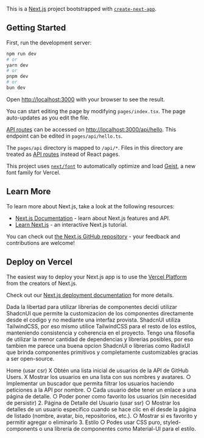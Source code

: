 This is a [Next.js](https://nextjs.org) project bootstrapped with [`create-next-app`](https://nextjs.org/docs/pages/api-reference/create-next-app).

## Getting Started

First, run the development server:

```bash
npm run dev
# or
yarn dev
# or
pnpm dev
# or
bun dev
```

Open [http://localhost:3000](http://localhost:3000) with your browser to see the result.

You can start editing the page by modifying `pages/index.tsx`. The page auto-updates as you edit the file.

[API routes](https://nextjs.org/docs/pages/building-your-application/routing/api-routes) can be accessed on [http://localhost:3000/api/hello](http://localhost:3000/api/hello). This endpoint can be edited in `pages/api/hello.ts`.

The `pages/api` directory is mapped to `/api/*`. Files in this directory are treated as [API routes](https://nextjs.org/docs/pages/building-your-application/routing/api-routes) instead of React pages.

This project uses [`next/font`](https://nextjs.org/docs/pages/building-your-application/optimizing/fonts) to automatically optimize and load [Geist](https://vercel.com/font), a new font family for Vercel.

## Learn More

To learn more about Next.js, take a look at the following resources:

- [Next.js Documentation](https://nextjs.org/docs) - learn about Next.js features and API.
- [Learn Next.js](https://nextjs.org/learn-pages-router) - an interactive Next.js tutorial.

You can check out [the Next.js GitHub repository](https://github.com/vercel/next.js) - your feedback and contributions are welcome!

## Deploy on Vercel

The easiest way to deploy your Next.js app is to use the [Vercel Platform](https://vercel.com/new?utm_medium=default-template&filter=next.js&utm_source=create-next-app&utm_campaign=create-next-app-readme) from the creators of Next.js.

Check out our [Next.js deployment documentation](https://nextjs.org/docs/pages/building-your-application/deploying) for more details.






Dada la libertad para utilizar librerias de componentes decidi utilizar ShadcnUI que permite la customizacion de los componentes directamente desde el codigo y no mediante una interfaz provista.
ShadcnUI utiliza TailwindCSS, por eso mismo utilice TailwindCSS para el resto de los estilos, manteniendo consistencia y coherencia en el proyecto.
Tengo una filosofia de utilizar la menor cantidad de dependencias y librerias posibles, por eso tambien me parece una buena opcion ShadcnUI o librerias como RadixUI que brinda componentes primitivos y completamente customizables gracias a ser open-source.





Home (usar csr)
X Obtén una lista inicial de usuarios de la API de GitHub Users.
X Mostrar los usuarios en una lista con sus nombres y avatares.
○ Implementar un buscador que permita filtrar los usuarios haciendo
peticiones a la API por nombre.
○ Cada usuario debe tener un enlace a una página de detalle.
○ Poder poner como favorito los usuarios (sin necesidad de persistir)
2. Página de Detalle del Usuario (usar ssr)
○ Mostrar los detalles de un usuario específico cuando se hace clic en él
desde la página de listado (nombre, avatar, bio, repositorios, etc.).
○ Mostrar si es favorito y permitir agregar o eliminarlo
3. Estilo
○ Podes usar CSS puro, styled-components o una librería de componentes
como Material-UI para el estilo.